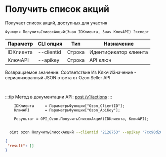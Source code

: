 ﻿---
sidebar_position: 1
---

# Получить список акций
 Получает список акций, доступных для участия



`Функция ПолучитьСписокАкций(Знач IDКлиента, Знач КлючAPI) Экспорт`

  | Параметр | CLI опция | Тип | Назначение |
  |-|-|-|-|
  | IDКлиента | --clientid | Строка | Идентификатор клиента |
  | КлючAPI | --apikey | Строка | API ключ |

  
  Возвращаемое значение:   Соответствие Из КлючИЗначение - сериализованный JSON ответа от Ozon Seller API

<br/>

:::tip
Метод в документации API: [post /v1/actions](https://docs.ozon.ru/api/seller/#operation/Promos)
:::
<br/>


```bsl title="Пример кода"
    IDКлиента     = ПараметрыФункции["Ozon_ClientID"];
    КлючAPI       = ПараметрыФункции["Ozon_ApiKey"];

    Результат = OPI_Ozon.ПолучитьСписокАкций(IDКлиента, КлючAPI);
```



```sh title="Пример команды CLI"
    
  oint ozon ПолучитьСписокАкций --clientid "2128753" --apikey "7cc90d26-33e4-499b..."

```

```json title="Результат"
{
 "result": []
}
```
